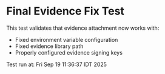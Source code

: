 # Final Evidence Fix Test

This test validates that evidence attachment now works with:
- Fixed environment variable configuration
- Fixed evidence library path
- Properly configured evidence signing keys

Test run at: Fri Sep 19 11:36:37 IDT 2025

